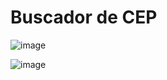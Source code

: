 # Buscador de CEP
![image](https://github.com/JvKulka/Buscador-CEP/assets/107767142/6ac85636-72a1-435d-ab78-8349438d4bec)

![image](https://github.com/JvKulka/Buscador-CEP/assets/107767142/97afef0b-35fb-411b-b03e-eb68e9eee5a4)


